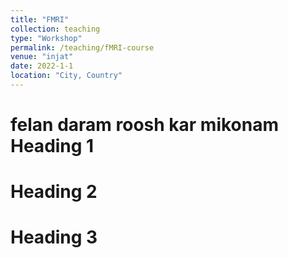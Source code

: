 ```yaml
---
title: "FMRI"
collection: teaching
type: "Workshop"
permalink: /teaching/fMRI-course
venue: "injat"
date: 2022-1-1
location: "City, Country"
---
```


felan daram roosh kar mikonam
Heading 1
======

Heading 2
======

Heading 3
======
